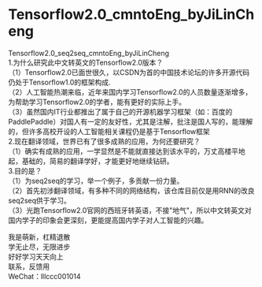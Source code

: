 # Tensorflow2.0_cmntoEng_byJiLinCheng
Tensorflow2.0_seq2seq_cmntoEng_byJiLinCheng  
1.为什么研究此中文转英文的Tensorflow2.0版本？  
  （1）Tensorflow2.0已面世很久，以CSDN为首的中国技术论坛的许多开源代码仍处于Tensorflow1.0的框架构成.  
  （2）人工智能热潮来临，近年来国内学习Tensorflow2.0的人员数量逐渐增多，为帮助学习Tensorflow2.0的学者，能有更好的实际上手。  
  （3）虽然国内IT行业都推出了属于自己的开源机器学习框架（如：百度的PaddlePaddle）对国人有一定的友好性，尤其是注解，批注是国人写的，能理解的，但许多高校开设的人工智能相关课程仍是基于Tensorflow框架  
2.现在翻译领域，世界已有了很多成熟的应用，为何还要研究？  
  （1）确实有成熟的应用，一学显然是不能就直接达到该水平的，万丈高楼平地起，基础的，简易的翻译学好，才能更好地继续钻研。  
3.目的是？  
  （1）为seq2seq的学习，举一个例子，多贡献一份力量。  
  （2）首先初涉翻译领域，有多种不同的网络结构，该仓库目前仅是用RNN的改良seq2seq供于学习。  
  （3）光跑Tensorflow2.0官网的西班牙转英语，不接"地气"，所以中文转英文对国内学子的印象会更深刻，更能提高国内学子对人工智能的兴趣。  
  
我是萌新，杠精退散  
学无止尽，无限进步  
好好学习天天向上  
联系，反馈用  
WeChat：lllccc001014  
